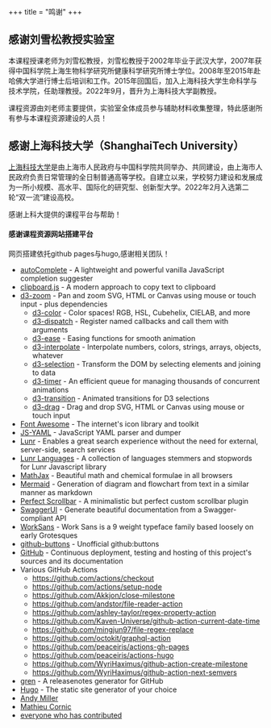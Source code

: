 +++
title = "鸣谢"
+++

## 感谢刘雪松教授实验室

本课程授课老师为刘雪松教授，刘雪松教授于2002年毕业于武汉大学，2007年获得中国科学院上海生物科学研究所健康科学研究所博士学位。2008年至2015年赴哈佛大学进行博士后培训和工作。2015年回国后，加入上海科技大学生命科学与技术学院，任助理教授。2022年9月，晋升为上海科技大学副教授。

课程资源由刘老师主要提供，实验室全体成员参与辅助材料收集整理，特此感谢所有参与本课程资源建设的人员！

## 感谢上海科技大学（ShanghaiTech University）

[上海科技大学](https://www.shanghaitech.edu.cn/)是由上海市人民政府与中国科学院共同举办、共同建设，由上海市人民政府负责日常管理的全日制普通高等学校。自建立以来，学校努力建设和发展成为一所小规模、高水平、国际化的研究型、创新型大学。2022年2月入选第二轮“双一流”建设高校。

感谢上科大提供的课程平台与帮助！

#### 感谢课程资源网站搭建平台

网页搭建依托github pages与hugo,感谢相关团队！

- [autoComplete](https://github.com/Pixabay/JavaScript-autoComplete) - A lightweight and powerful vanilla JavaScript completion suggester
- [clipboard.js](https://clipboardjs.com) - A modern approach to copy text to clipboard
- [d3-zoom](https://github.com/d3/d3-zoom) - Pan and zoom SVG, HTML or Canvas using mouse or touch input - plus dependencies
  - [d3-color](https://github.com/d3/d3-color) - Color spaces! RGB, HSL, Cubehelix, CIELAB, and more
  - [d3-dispatch](https://github.com/d3/d3-dispatch) - Register named callbacks and call them with arguments
  - [d3-ease](https://github.com/d3/d3-ease) - Easing functions for smooth animation
  - [d3-interpolate](https://github.com/d3/d3-interpolate) - Interpolate numbers, colors, strings, arrays, objects, whatever
  - [d3-selection](https://github.com/d3/d3-selection) - Transform the DOM by selecting elements and joining to data
  - [d3-timer](https://github.com/d3/d3-timer) - An efficient queue for managing thousands of concurrent animations
  - [d3-transition](https://github.com/d3/d3-transition) - Animated transitions for D3 selections
  - [d3-drag](https://github.com/d3/d3-drag) - Drag and drop SVG, HTML or Canvas using mouse or touch input
- [Font Awesome](https://fontawesome.com) - The internet's icon library and toolkit
- [JS-YAML](https://github.com/nodeca/js-yaml) - JavaScript YAML parser and dumper
- [Lunr](https://lunrjs.com) - Enables a great search experience without the need for external, server-side, search services
- [Lunr Languages](https://github.com/MihaiValentin/lunr-languages) - A collection of languages stemmers and stopwords for Lunr Javascript library
- [MathJax](https://mathjax.org/) - Beautiful math and chemical formulae in all browsers
- [Mermaid](https://mermaid-js.github.io/mermaid) - Generation of diagram and flowchart from text in a similar manner as markdown
- [Perfect Scrollbar](https://perfectscrollbar.com) - A minimalistic but perfect custom scrollbar plugin
- [SwaggerUI](https://github.com/swagger-api/swagger-ui) - Generate beautiful documentation from a Swagger-compliant API
- [WorkSans](https://weiweihuanghuang.github.io/Work-Sans/) - Work Sans is a 9 weight typeface family based loosely on early Grotesques
- [github-buttons](https://github.com/buttons/github-buttons) - Unofficial github:buttons
- [GitHub](https://github.com) - Continuous deployment, testing and hosting of this project's sources and its documentation
- Various GitHub Actions
  - https://github.com/actions/checkout
  - https://github.com/actions/setup-node
  - https://github.com/Akkjon/close-milestone
  - https://github.com/andstor/file-reader-action
  - https://github.com/ashley-taylor/regex-property-action
  - https://github.com/Kaven-Universe/github-action-current-date-time
  - https://github.com/mingjun97/file-regex-replace
  - https://github.com/octokit/graphql-action
  - https://github.com/peaceiris/actions-gh-pages
  - https://github.com/peaceiris/actions-hugo
  - https://github.com/WyriHaximus/github-action-create-milestone
  - https://github.com/WyriHaximus/github-action-next-semvers
- [gren](https://github.com/github-tools/github-release-notes) - A releasenotes generator for GitHub
- [Hugo](https://gohugo.io/) - The static site generator of your choice
- [Andy Miller](https://github.com/rhukster)
- [Mathieu Cornic](https://github.com/matcornic)
- [everyone who has contributed](https://github.com/McShelby/hugo-theme-relearn/graphs/contributors)
